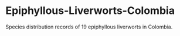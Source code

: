 # Epiphyllous-Liverworts-Colombia
Species distribution records of 19 epiphyllous liverworts in Colombia.
